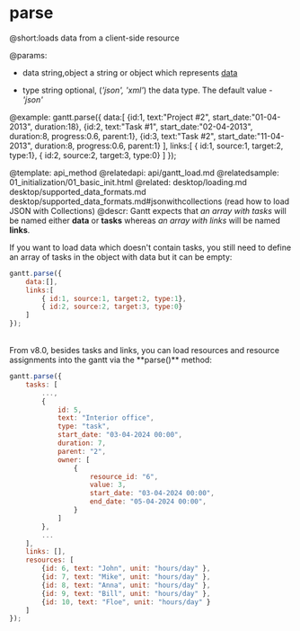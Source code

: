 parse
=============
@short:loads data from a client-side resource
	

@params:
- data		string,object	 a string or object which represents <a href="https://docs.dhtmlx.com/gantt/desktop__loading.html#dataproperties">data</a>
* type		string	 		 optional, (<i>'json', 'xml'</i>) the data type. The default value - <i>'json'</i>


@example:
gantt.parse({
	data:[
        {id:1, text:"Project #2", start_date:"01-04-2013", duration:18},
        {id:2, text:"Task #1",    start_date:"02-04-2013", duration:8,
    		progress:0.6, parent:1},
        {id:3, text:"Task #2",    start_date:"11-04-2013", duration:8,
    		progress:0.6, parent:1}
    ],
    links:[
        { id:1, source:1, target:2, type:1},
        { id:2, source:2, target:3, type:0}
    ]
});

@template:	api_method
@relatedapi:
	api/gantt_load.md
@relatedsample:
	01_initialization/01_basic_init.html
@related:
    desktop/loading.md
    desktop/supported_data_formats.md
    desktop/supported_data_formats.md#jsonwithcollections (read how to load JSON with Collections)
@descr:
Gantt expects that *an array with tasks* will be named either **data** or **tasks** whereas *an array with links* will be named **links**.

If you want to load data which doesn't contain tasks, you still need to define an array of tasks in the object with data but it can be empty:

~~~js
gantt.parse({
    data:[],
    links:[
        { id:1, source:1, target:2, type:1},
        { id:2, source:2, target:3, type:0}
    ]
});
~~~

<br>
From v8.0, besides tasks and links, you can load resources and resource assignments into the gantt via the **parse()** method:

~~~js
gantt.parse({
    tasks: [
        ...,
        {
            id: 5,
            text: "Interior office",
            type: "task",
            start_date: "03-04-2024 00:00",
            duration: 7,
            parent: "2",
            owner: [
                {
                    resource_id: "6",
                    value: 3,
                    start_date: "03-04-2024 00:00",
                    end_date: "05-04-2024 00:00",
                }
            ]
        },
        ...
    ],
    links: [],
    resources: [
        {id: 6, text: "John", unit: "hours/day" },
        {id: 7, text: "Mike", unit: "hours/day" },
        {id: 8, text: "Anna", unit: "hours/day" },
        {id: 9, text: "Bill", unit: "hours/day" },
        {id: 10, text: "Floe", unit: "hours/day" }
    ]
});
~~~
